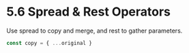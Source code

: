 # 5.6 Spread & Rest Operators
Use spread to copy and merge, and rest to gather parameters.

```js
const copy = { ...original }
```


